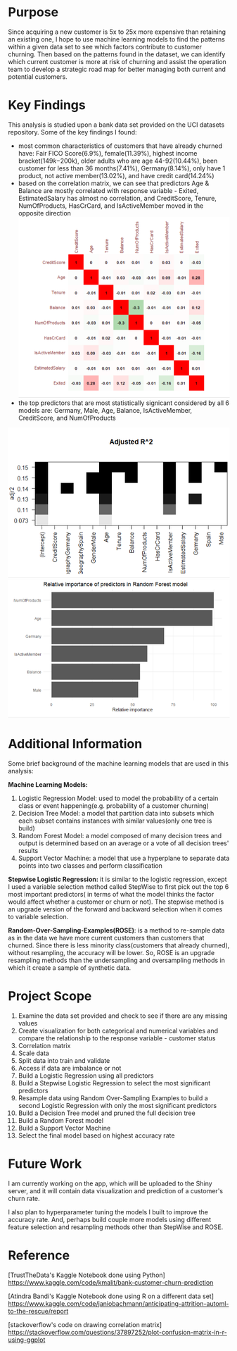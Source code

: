 # Purpose
Since acquiring a new customer is 5x to 25x more expensive than retaining an existing one, I hope to use machine learning models to find the patterns within a given data set to see which factors contribute to customer churning. Then based on the patterns found in the dataset, we can identify which current customer is more at risk of churning and assist the operation team to develop a strategic road map for better managing both current and potential customers. 

# Key Findings
This analysis is studied upon a bank data set provided on the UCI datasets repository. Some of the key findings I found: 

- most common characteristics of customers that have already churned have: Fair FICO Score(6.9%), female(11.39%), highest income bracket($149k-$200k), older adults who are age 44-92(10.44%), been customer for less than 36 months(7.41%), Germany(8.14%), only have 1 product, not active member(13.02%), and have credit card(14.24%)
- based on the correlation matrix, we can see that predictors Age & Balance are mostly correlated with response variable - Exited, EstimatedSalary has almost no correlation, and CreditScore, Tenure, NumOfProducts, HasCrCard, and IsActiveMember moved in the opposite direction
![correlation matrix](https://github.com/qinggao68/Project-4-Customer-Churn-Prediction/blob/main/correlation_matrix.PNG)
- the top predictors that are most statistically signicant considered by all 6 models are: Germany, Male, Age, Balance, IsActiveMember, CreditScore, and NumOfProducts

![predictors selected by stepwise](https://github.com/qinggao68/Project-4-Customer-Churn-Prediction/blob/main/stepwise_significant_pred.PNG)
![predictors selected by rf](https://github.com/qinggao68/Project-4-Customer-Churn-Prediction/blob/main/important_predictors_selected_rf.PNG)

# Additional Information 
Some brief background of the machine learning models that are used in this analysis: 

**Machine Learning Models:** 
1. Logistic Regression Model: used to model the probability of a certain class or event happening(e.g. probability of a customer churning)
2. Decision Tree Model: a model that partition data into subsets which each subset contains instances with similar values(only one tree is build)
3. Random Forest Model: a model composed of many decision trees and output is determined based on an average or a vote of all decision trees' results
4. Support Vector Machine: a model that use a hyperplane to separate data points into two classes and perform classification 

**Stepwise Logistic Regression:** it is similar to the logistic regression, except I used a variable selection method called StepWise to first pick out the top 6 most important predictors( in terms of what the model thinks the factor would affect whether a customer or churn or not). The stepwise method is an upgrade version of the forward and backward selection when it comes to variable selection. 

**Random-Over-Sampling-Examples(ROSE)**: is a method to re-sample data as in the data we have more current customers than customers that churned. Since there is less minority class(customers that already churned), without resampling, the accuracy will be lower. So, ROSE is an upgrade resampling methods than the undersampling and oversampling methods in which it create a sample of synthetic data. 

# Project Scope 

1. Examine the data set provided and check to see if there are any missing values 
2. Create visualization for both categorical and numerical variables and compare the relationship to the response variable - customer status
3. Correlation matrix
4. Scale data
5. Split data into train and validate 
6. Access if data are imbalance or not
7. Build a Logistic Regression using all predictors 
8. Build a Stepwise Logistic Regression to select the most significant predictors 
9. Resample data using Random Over-Sampling Examples to build a second Logistic Regression with only the most significant predictors 
10. Build a Decision Tree model and pruned the full decision tree
11. Build a Random Forest model 
12. Build a Support Vector Machine
13. Select the final model based on highest accuracy rate 

# Future Work 
I am currently working on the app, which will be uploaded to the Shiny server, and it will contain data visualization and prediction of a customer's churn rate. 

I also plan to hyperparameter tuning the models I built to improve the accuracy rate. And, perhaps build couple more models using different feature selection and resampling methods other than StepWise and ROSE. 

# Reference
[TrustTheData's Kaggle Notebook done using Python] https://www.kaggle.com/code/kmalit/bank-customer-churn-prediction

[Atindra Bandi's Kaggle Notebook done using R on a different data set] https://www.kaggle.com/code/janiobachmann/anticipating-attrition-automl-to-the-rescue/report 

[stackoverflow's code on drawing correlation matrix]  https://stackoverflow.com/questions/37897252/plot-confusion-matrix-in-r-using-ggplot
